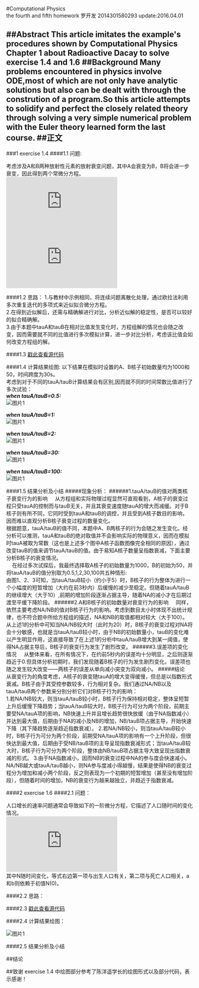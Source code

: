 #Computational Physics<br/>the fourth and fifth homework
   罗开发  2014301580293  update:2016.04.01

##Abstract
   This article imitates the example's procedures shown by Computational Physics Chapter 1 about Radioactive Dacay to solve exercise 1.4 and 1.6
##Background
   Many problems encountered in physics involve ODE,most of which are not only have  analytic solutions but also can be dealt with through the constrution of a program.So this article attempts to solidify and perfect the closely related theory through solving a very simple numerical problem  with the Euler theory learned form the last course.
##正文
-----------------
###1 exercise 1.4
####1.1 问题:

考虑涉及A和B两种放射性元素的放射衰变问题，其中A会衰变为B，B将会进一步衰变，因此得到两个常微分方程。<br/>
  ![方程1](http://latex.codecogs.com/gif.latex?%5Cfrac%7BdN_A%7D%7Bdt%7D%3D-%5Cfrac%7BN_A%7D%7B%5Ctau%20_A%7D)<br/>
  ![方程2](http://latex.codecogs.com/gif.latex?%5Cfrac%7BdN_B%7D%7Bdt%7D%3D%5Cfrac%7BN_A%7D%7B%5Ctau%20_A%7D-%5Cfrac%7BN_B%7D%7B%5Ctau%20_B%7D)<br/>

####1.2 思路：
1.与教材中示例相同，将连续问题离散化处理，通过欧拉法利用多次重复迭代的多项式来近似拟合微分方程。<br/>
2.在得到近似解后，还需与精确解进行对比，分析近似解的稳定性，是否可以较好的拟合精确解。<br/>
3.由于本题中tauA和tauB在相对比值发生变化时，方程组解的情况也会随之改变，因而需要就不同的比值进行多次模拟计算，进一步对比分析，考虑该比值会如何改变方程组的解。

####1.3 [戳此查看源代码](https://github.com/luokaifa-whu/computationalphysics_N2014301580293/blob/master/Chapter_1-homework_4/the%20codes%20of%20exercise%201.4)


####1.4 计算结果绘图:
以下结果在模拟时设置的A、B核子初始数量均为1000和50，时间跨度为30s。<br/>
考虑到对于不同的tauA/tauB计算结果会有区别,因而就不同的时间常数比值进行了多次试验：<br/>
***when tauA/tauB=0.5:<br/>***
![图片1](https://raw.githubusercontent.com/luokaifa-whu/computationalphysics_N2014301580293/master/Chapter_1-homework_4/decay%20of%20nuclei_tauA%20tauB%3D0.5.jpg)

***when tauA/tauB=1:<br/>***
![图片1](https://raw.githubusercontent.com/luokaifa-whu/computationalphysics_N2014301580293/master/Chapter_1-homework_4/decay%20of%20nuclei_tauA%20tauB%3D1.jpg)

***when tauA/tauB=2:<br/>***
![图片1](https://raw.githubusercontent.com/luokaifa-whu/computationalphysics_N2014301580293/master/Chapter_1-homework_4/decay%20of%20nuclei_tauA%20tauB%3D2.jpg)

***when tauA/tauB=30:<br/>***
![图片1](https://raw.githubusercontent.com/luokaifa-whu/computationalphysics_N2014301580293/master/Chapter_1-homework_4/decay%20of%20nuclei_tauA%20tauB%3D30.jpg)

***when tauA/tauB=100:<br/>***
![图片1](https://raw.githubusercontent.com/luokaifa-whu/computationalphysics_N2014301580293/master/Chapter_1-homework_4/decay%20of%20nuclei_tauA_tauB%3D100.jpg)

####1.5 结果分析及小结
#####现象分析：
######1.tauA/tauB的值对两类核子衰变行为的影响
 &nbsp;  &nbsp; 从方程组和实际物理过程显然可直观看到，A核子的衰变过程只受tauA的控制而与tauB无关，并且其衰变速度随tauA的增大而减缓。对于B核子则有所不同，它同时受到tauA和tauB的调控，并且受到A核子数目的影响，因而难以直观分析B核子衰变过程的数量变化。<br/>
根据题意，tauA/tauB的值不同，本题中A、B两核子的行为会随之发生变化。经分析可以推测，tauA和tauB的绝对取值并不会影响实际的物理意义，因而在模拟时tauA被取为常数（这也是上述多个图中A核子函数图像完全相同的原因），通过改变tauB的值来调节tauA/tauB的值。由于易知A核子数量呈指数衰减，下面主要分析B核子的衰变情况。<br/>
 &nbsp;  &nbsp; 在经过多次试探后，我最终选择取A核子的初始数量为1000，B的初始为50，并将tauA/tauB的值分别取为0.5,1,2,30,100共五种情形:<br/>
由图1、2、3可知，当tauA/tauB较小（约小于5）时，B核子的行为整体为进行一个小幅度的短暂增加（大约在前3秒内）后缓慢的减少至稳定。但随着tauA/tauB的继续增大（大于10）,前期的增加阶段逐渐占据主导，随着NA的减小才在后期过渡至平缓下降阶段。
######2.A和B核子的初始数量对衰变行为的影响
 &nbsp;  &nbsp; 同样，依然主要考虑NA/NB的值对B核子行为的影响。考虑到数目太小时体现不出统计规律，也不符合题中所给方程组的描述，NA和NB的取值都相对较大（大于100）。从上述1的分析中可知当NA/NB较大时（此时为20）时，B核子的衰变过程对NA将会十分敏感，也就是当tauA/tauB较小时，由于NB的初始数量小，tauB的变化难以产生明显作用，这直接导致了在上述1的分析中tauA/tauB增大到某一阈值，使得NA占据主导后，B核子的衰变行为发生了剧烈改变。
######3.误差项的变化情况
 &nbsp;  &nbsp; 从整体来看，在所有情况下，在约前5秒内的误差均十分明显，之后则逐渐趋近于0.但具体分析初期时，我们发现随着B核子的行为发生剧烈变化，误差项也随之发生较大改变——两核子的误差从单向减小突变为双向减小。
#####结论
 &nbsp;  &nbsp; 从衰变行为的角度考虑，A核子的衰变随tauA的增大变得缓慢，但总是以指数形式衰减。B核子由于其受控参数较多，行为相对复杂。我们通过NA/NB以及tauA/tauB两个参数来分别分析它们对B核子行为的影响：<br/>
1.若NA/NB较大，则当tauA/tauB较小时，B核子行为保持相对稳定，整体呈短暂上升后缓慢下降趋势；当tauA/tauB较大时，B核子行为可分为两个阶段，前期主要受NA/tauA项的影响，NB快速上升并且增长趋势很快放缓（由于NA指数减小）并达到最大值，后期由于NA的减小及NB的增加，NB/tauB项占据主导，开始快速下降（其下降趋势逐渐趋近指数衰减）。
2.若NA/NB较小，则当tauA/tauB较小时，B核子行为可分为两个阶段，前期受NA/tauA项的影响有一个上升阶段，但很快达到最大值，后期由于受NB/tauB项的主导呈现指数衰减形式；当tauA/tauB较大时，B核子行为可分为两个阶段，整体由NB/tauB项占据主导大致呈现出指数衰减的形式。
3.由于NA指数减小，因而NB的衰变过程中NA的参与度会快速减小。NA/NB越大或tauA/tauB越小，则NA参与度减小得越慢，结果是使得NB的衰变过程分为增加和减小两个阶段，反之则表现为一个初期的短暂增加（甚至没有增加阶段），但随着时间的增加，NB的衰变行为越来越独立，并趋近于指数衰减。

####2 exercise 1.6
####2.1 问题：

人口增长的速率问题通常会导致如下的一阶微分方程，它描述了人口随时间的变化情况。<br/>
![增长方程](http://latex.codecogs.com/gif.latex?%5Cfrac%7BdN%7D%7Bdt%7D%3DaN-bN%5E%7B2%7D)<br/>
其中N随时间变化，等式右边第一项与出生人口有关，第二项与死亡人口相关，a和b则依赖于初值N(0)。

####2.2 思路：

####2.3 [戳此查看源代码](https://github.com/luokaifa-whu/computationalphysics_N2014301580293/blob/master/Chapter_1-homework_4/the%20codes%20of%20exercise%201.6)

####2.4 计算结果绘图：

![图片1](https://raw.githubusercontent.com/luokaifa-whu/computationalphysics_N2014301580293/master/Chapter_1-homework_4/1030.0.png)

####2.5 结果分析及小结


##结论


##致谢
exercise 1.4 中绘图部分参考了陈洋遥学长的绘图形式以及部分代码，表示感谢！
